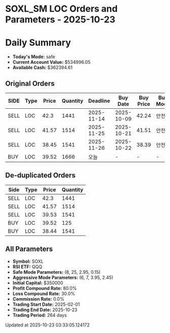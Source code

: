 # SOXL_SM LOC Orders and Parameters - 2025-10-23

# Daily Summary

- **Today's Mode:** safe
- **Current Account Value:** $534996.05
- **Available Cash:** $362394.61

## Original Orders

| SIDE | Type | Price | Quantity | Deadline | Buy Date | Buy Price | Buy Mode |
|------|------|-------|----------|----------|----------|-----------|----------|
| SELL | LOC | 42.3 | 1441 | 2025-11-14 | 2025-10-09 | 42.24 | 안전 |
| SELL | LOC | 41.57 | 1514 | 2025-11-25 | 2025-10-21 | 41.51 | 안전 |
| SELL | LOC | 38.45 | 1541 | 2025-11-26 | 2025-10-22 | 38.39 | 안전 |
| BUY | LOC | 39.52 | 1666 | 오늘 | - | - | - |

## De-duplicated Orders

| Side | Type | Price | Quantity |
|------|------|-------|----------|
| SELL | LOC | 42.3 | 1441 |
| SELL | LOC | 41.57 | 1514 |
| SELL | LOC | 39.53 | 1541 |
| BUY | LOC | 39.52 | 125 |
| BUY | LOC | 38.44 | 1541 |

## All Parameters

- **Symbol:** SOXL
- **RSI ETF:** QQQ
- **Safe Mode Parameters:** (8, 25, 2.95, 0.15)
- **Aggressive Mode Parameters:** (6, 7, 3.95, 2.45)
- **Initial Capital:** $350000
- **Profit Compound Rate:** 80.0%
- **Loss Compound Rate:** 30.0%
- **Commission Rate:** 0.0%
- **Trading Start Date:** 2025-02-01
- **Trading End Date:** 2025-10-23
- **Trading Period:** 264 days

Updated at 2025-10-23 03:33:05.124172
